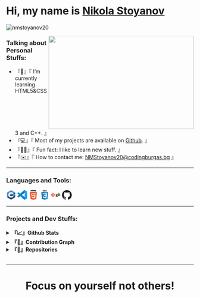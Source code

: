 # Hi, my name is [Nikola Stoyanov](https://github.com/NMStoyanov20/)

<p align="left"> <img src="https://komarev.com/ghpvc/?username=nmstoyanov20&label=Profile%20views&color=0e75b6&style=flat" alt="nmstoyanov20" /> </p>


<img align="right" height="250" width="390" alt="" src="https://media.giphy.com/media/ZVik7pBtu9dNS/giphy.gif" />

### Talking about Personal Stuffs:

- 『👋』『 I’m currently learning HTML5&CSS3 and C++. 』
- 『💻』『 Most of my projects are available on [Github](https://github.com/NMStoyanov20?tab=repositories). 』
- 『👨‍💻』『 Fun fact: I like to learn new stuff. 』
- 『✉️』『 How to contact me: NMStoyanov20@codingburgas.bg 』

<hr>

### Languages and Tools:

<code><img alt="CPP" width="26px" src="https://raw.githubusercontent.com/github/explore/80688e429a7d4ef2fca1e82350fe8e3517d3494d/topics/cpp/cpp.png" ></code>
<code><img alt="Visual Studio Code" width="26px" src="https://raw.githubusercontent.com/github/explore/80688e429a7d4ef2fca1e82350fe8e3517d3494d/topics/visual-studio-code/visual-studio-code.png"></code>
<code><img alt="HTML5" width="26px" src="https://raw.githubusercontent.com/github/explore/80688e429a7d4ef2fca1e82350fe8e3517d3494d/topics/html/html.png" ></code>
<code><img alt="CSS3" width="26px" src="https://raw.githubusercontent.com/github/explore/80688e429a7d4ef2fca1e82350fe8e3517d3494d/topics/css/css.png" ></code>
<code><img  alt="Git" width="26px" src="https://raw.githubusercontent.com/github/explore/80688e429a7d4ef2fca1e82350fe8e3517d3494d/topics/git/git.png" ></code>
<code><img  alt="GitHub" width="26px" src="https://raw.githubusercontent.com/github/explore/78df643247d429f6cc873026c0622819ad797942/topics/github/github.png" ></code>

<hr>

### Projects and Dev Stuffs:

<details>	
  <summary><b>『📈』Github Stats</b></summary>

![Grade](https://github-readme-stats.vercel.app/api?username=NMStoyanov20&show_icons=true&theme=radical&count_private=true)
![Languages](https://github-readme-stats.vercel.app/api/top-langs/?username=NMStoyanov20&show_icons=true&hide_border=true&layout=compact&count_private=true&count_fork=true)
</details>

<details>
  <summary><b>『🚀』Contribution Graph</b></summary>
  <img src="https://res.cloudinary.com/practicaldev/image/fetch/s--D-e-SdGc--/c_imagga_scale,f_auto,fl_progressive,h_420,q_66,w_1000/https://dev-to-uploads.s3.amazonaws.com/uploads/articles/legnuefb30fdf1owkh98.gif" alt="snake gif">
</details>

<details>
  <summary><b>『🧬』Repositories</b></summary>


</details>


<br>
  <hr>
<div align="center">

# Focus on yourself not others!

</div>
